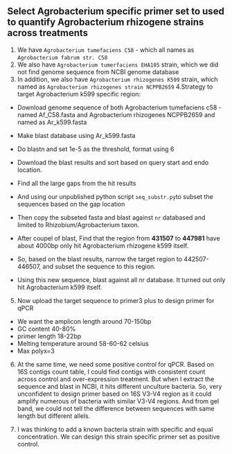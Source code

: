 ## Select Agrobacterium specific primer set to used to quantify Agrobacterium rhizogene strains across treatments

1. We have ``Agrobacterium tumefaciens C58`` - which all names as ``Agrobacterium fabrum str. C58``
2. We also have ``Agrobacterium tumerfaciens EHA105`` strain, which we did not find genome sequence from NCBI genome database
3. In addition, we also have ``Agrobacterium rhizogenes K599`` strain, which named as ``Agrobacterium rhizogenes strain NCPPB2659``
4.Strategy to target Agrobacterium k599 specific region:

  * Download genome sequence of both Agrobacterium tumefaciens c58 - named Af_C58.fasta and Agrobacterium rhizogenes NCPPB2659 and named as Ar_k599.fasta
  
  * Make blast database using Ar_k599.fasta
  
  * Do blastn and set 1e-5 as the threshold, format using 6
  
  * Download the blast results and sort based on query start and endo location.
  
  * Find all the large gaps from the hit results
  
  * And using our unpublished python script ``seq_substr.py``to subset the sequences based on the gap location
  
  * Then copy the subseted fasta and blast against ``nr`` databased and limited to Rhizobium/Agrobacterium taxon.
  
  * After coupel of blast, Find that the region from **431507** to **447981** have about 4000bp only hit Agrobacterium rhizogene k599 itself. 
  
  * So, based on the blast results, narrow the target region to 442507-446507, and subset the sequence to this region.
  
  * Using this new sequence, blast against all nr database. It turned out only hit Agrobacterium k599 itself.
  
5. Now upload the target sequence to primer3 plus to design primer for qPCR

  * We want the amplicon length around 70-150bp
  * GC content 40-80%
  * primer length 18-22bp
  * Melting temperature around 58-60-62 celsius
  * Max polyx=3
  
6. At the same time, we need some positive control for qPCR. Based on 16S contigs count table, I could find contigs with consistent count across control and over-expression treatment. But when I extract the sequence and blast in NCBI, it hits different unculture bacteria. So, very unconfident to design primer based on 16S V3-V4 region as it could amplify numerous of bacteria with similar V3-V4 regions. And from gel band, we could not tell the difference between sequences with same length but different allels.

7. I was thinking to add a known bacteria strain with specific and equal concentration. We can design this strain specific primer set as positive control.




